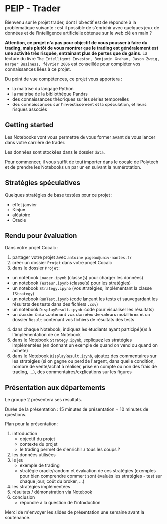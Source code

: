 # PEIP - Trader

Bienvenu sur le projet trader, dont l'objectif est de répondre à la problématique
suivante : est il possible de s'enrichir avec quelques jeux de données et de l'intelligence artificielle
obtenue sur le web clé en main ?

**Attention, ce projet n'a pas pour objectif de vous pousser à faire du trading, mais plutôt de vous montrer que le trading est généralement est une activité très risquée, entrainant plus de pertes que de gains**. La lecture du livre `The Intelligent Investor, Benjamin Graham, Jason Zweig, Harper Business, février 2006` est conseillée pour compléter vos connaissances liées à ce projet.

Du point de vue compétences, ce projet vous apportera :
- la maitrise du langage Python
- la maitrise de la bibliothèque Pandas
- des connaissances théoriques sur les séries temporelles
- des connaissances sur l'investissement et la spéculation, et leurs risques associés

## Getting started

Les Notebooks vont vous permettre de vous former avant de vous lancer dans votre carrière de trader.

Les données sont stockées dans le dossier `data`.

Pour commencer, il vous suffit de tout importer dans le cocalc de Polytech et de prendre les Notebooks un par un en suivant la numérotation.

## Stratégies spéculatives

Quelques stratégies de base testées pour ce projet :
- effet janvier
- Kinjun
- aléatoire
- Oracle

## Rendu pour évaluation

Dans votre projet Cocalc :
1. partager votre projet avec `antoine.pigeau@univ-nantes.fr`
2. créer un dossier `Projet` dans votre projet Cocalc
3. dans le dossier `Projet`:
  - un notebook `Loader.ipynb` (classe(s) pour charger les données)
  - un notebook `Testeur.ipynb` (classe(s) pour les stratégies)
  - un notebook `Strategy.ipynb` (vos stratégies, implémentant la classe `IStrategy`)
  - un notebook `RunTest.ipynb` (code lançant les tests et sauvegardant les résultats des tests dans des fichiers `.csv`)
  - un notebook `DisplayResult.ipynb` (code pour visualiser les résultats)
  - un dossier `Data` contenant vos données de valeurs mobilières
  et un dossier `Result` contenant vos fichiers de résultats des tests
4. dans chaque Notebook, indiquez les étudiants ayant participé(e)s à l'implémentation de ce Notebook
5. dans le Notebook `Strategy.ipynb`, expliquez les stratégies implémentées (en donnant un exemple de quand on vend ou quand on achète)
6. dans le Notebook `DisplayResult.ipynb`, ajoutez des commentaires sur les stratégies (si on gagne ou perd de l'argent, dans quelle condition, nombre de vente/achat à réaliser, prise en compte ou non des frais de trading, ...), des commentaires/explications sur les figures

## Présentation aux départements

Le groupe 2 présentera ses résultats.

Durée de la présentation : 15 minutes de présentation + 10 minutes de questions.

Plan pour la présentation:
1. introduction
    - objectif du projet
    - contexte du projet
    - le trading permet de s'enrichir à tous les coups ?
2. les données utilisées
3. le jeu
    - exemple de trading
    - stratégie oracle/random et évaluation de ces stratégies
    (exemples pour bien comprendre comment sont évalués les stratégies - test sur chaque jour, coût du broker, ...)
4. les stratégies implémentées
5. résultats / démonstration via Notebook
6. conclusion
    - répondre à la question de l'introduction

Merci de m'envoyer les slides de présentation une semaine avant la soutenance.